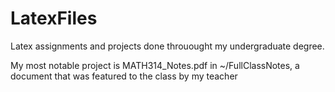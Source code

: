 # LatexFiles
Latex assignments and projects done throuought my undergraduate degree.

My most notable project is MATH314_Notes.pdf in ~/FullClassNotes, a document that was featured to the class by my teacher 

